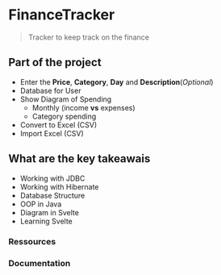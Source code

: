 # FinanceTracker

> Tracker to keep track on the finance

## Part of the project
- Enter the **Price**, **Category**, **Day** and **Description**(_Optional_)
- Database for User 
- Show Diagram of Spending
    - Monthly (income **vs** expenses)
    - Category spending
- Convert to Excel (CSV)
- Import Excel (CSV)

## What are the key takeawais
- Working with JDBC
- Working with Hibernate
- Database Structure
- OOP in Java
- Diagram in Svelte
- Learning Svelte

### Ressources


### Documentation
